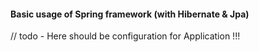 #### Basic usage of Spring framework (with Hibernate & Jpa)

// todo - Here should be configuration for Application !!!